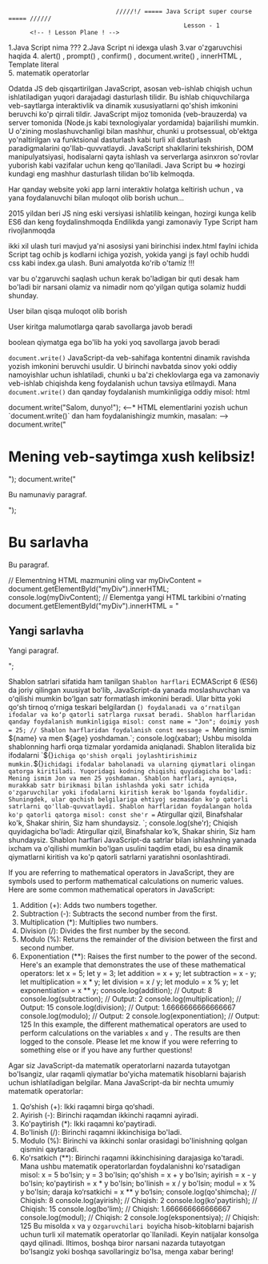                                   /////!/ ===== Java Script super course ===== //////
                                                     Lesson - 1
          <!-- ! Lesson Plane ! -->

1.Java Script nima ???
2.Java Script ni idexga ulash
3.var o'zgaruvchisi haqida 4. alert() , prompt() , confirm() , document.write() , innerHTML , Template literal  
5. matematik operatorlar

<!-- * 1 -->
Odatda JS deb qisqartirilgan JavaScript, asosan veb-ishlab chiqish uchun ishlatiladigan yuqori darajadagi dasturlash tilidir. Bu ishlab chiquvchilarga veb-saytlarga interaktivlik va dinamik xususiyatlarni qo'shish imkonini beruvchi ko'p qirrali tildir. JavaScript mijoz tomonida (veb-brauzerda) va server tomonida (Node.js kabi texnologiyalar yordamida) bajarilishi mumkin. U o'zining moslashuvchanligi bilan mashhur, chunki u protsessual, ob'ektga yo'naltirilgan va funktsional dasturlash kabi turli xil dasturlash paradigmalarini qo'llab-quvvatlaydi. JavaScript shakllarini tekshirish, DOM manipulyatsiyasi, hodisalarni qayta ishlash va serverlarga asinxron so'rovlar yuborish kabi vazifalar uchun keng qo'llaniladi.
Java Script bu => hozirgi kundagi eng mashhur dasturlash tilidan bo'lib kelmoqda.

<!-- ? Java Script nima uchun kerak ??? -->

Har qanday website yoki app larni interaktiv holatga keltirish uchun , va yana foydalanuvchi bilan muloqot olib borish uchun...

<!-- * Yana qanday turlaari bor JS -->

2015 yildan beri JS ning eski versiyasi ishlatilib keingan, hozirgi kunga kelib ES6 dan keng foydalinshmoqda
Endilikda yangi zamonaviy Type Script ham rivojlanmoqda

<!-- * 2 -->

ikki xil ulash turi mavjud ya'ni asosiysi yani birinchisi index.html faylni ichida Script tag ochib js kodlarni ichiga yozish, yokida yangi js fayl ochib huddi css kabi index.ga ulash. Buni amalyotda ko'rib o'tamiz !!!

<!-- * 3 -->

var bu o'zgaruvchi saqlash uchun kerak bo'ladigan bir quti desak ham bo'ladi bir narsani olamiz va nimadir nom qo'yilgan qutiga solamiz huddi shunday.

<!-- * 4 -->
<!-- ? alert -->

User bilan qisqa muloqot olib borish

<!-- ? prompt -->

User kiritga malumotlarga qarab savollarga javob beradi

<!-- ? confirm -->

boolean qiymatga ega bo'lib ha yoki yoq savollarga javob beradi

<!-- ? document.write() -->

`document.write()` JavaScript-da veb-sahifaga kontentni dinamik ravishda yozish imkonini beruvchi usuldir. U birinchi navbatda sinov yoki oddiy namoyishlar uchun ishlatiladi, chunki u ba'zi cheklovlarga ega va zamonaviy veb-ishlab chiqishda keng foydalanish uchun tavsiya etilmaydi.
Mana `document.write()` dan qanday foydalanish mumkinligiga oddiy misol:
html

<!DOCTYPE html>
<html>
<head>
   <title>document.write() Misol</title>
</head>
<tana>
   <skript>
     document.write("Salom, dunyo!");
   </script>
</body>
</html>
<!-- !Bu misolda `document.write()` usuli `<script>` tegi ichida "Salom, dunyo!" matnini yozish uchun ishlatiladi. to'g'ridan-to'g'ri HTML hujjatining tanasiga. Sahifa yuklanganda, u yozma tarkibni ko'rsatadi.-->
 <--* HTML elementlarini yozish uchun `document.write()` dan ham foydalanishingiz mumkin, masalan: -->
<!--* html Amalyotda -->
<!DOCTYPE html>
<html>
<head>
   <title>document.write() Misol</title>
</head>
<tana>
   <skript>
     document.write("<h1>Mening veb-saytimga xush kelibsiz!</h1>");
     document.write("<p>Bu namunaviy paragraf.</p>");
   </script>
</body>
</html>
<!--! Ushbu misolda `document.write()` usuli sahifaga `<h1>` sarlavhasi va `<p>` paragraf elementini yozish uchun ishlatiladi.-->
  <!--* Shuni ta'kidlash kerakki, sahifa yuklangandan so'ng "document.write()" chaqirilsa, u sahifaning butun mazmunini qayta yozadi. Shuningdek, `document.write()` dan foydalanish sahifaning ishlashiga ta`sir qilishi va muayyan vaziyatlarda foydalanilganda muammolarga olib kelishi mumkin. Shuning uchun, odatda, veb-sahifa mazmunini dinamik ravishda boshqarish uchun, masalan, "appendChild()" yoki "innerHTML" kabi usullardan foydalangan holda DOM (Hujjat ob'ekt modeli) bilan manipulyatsiya qilish kabi boshqa zamonaviyroq yondashuvlardan foydalanish tavsiya etiladi.  -->

  <!--! innerHTML -->

<!--! `innerHTML` JavaScript-da elementning HTML tarkibini olish yoki sozlash imkonini beruvchi xususiyatdir. Bu HTML elementi ichidagi tarkibni dinamik ravishda boshqarish usulini taqdim etadi.
`innerHTML` dan qanday foydalanish mumkinligiga misol:
html -->

<!DOCTYPE html>
<html>
<head>
   <title>innerHTML misoli</title>
</head>
<tana>
   <div id="myDiv">
     <h1>Bu sarlavha</h1>
     <p>Bu paragraf.</p>
   </div>
    <skript>
     // Elementning HTML mazmunini oling
     var myDivContent = document.getElementById("myDiv").innerHTML;
     console.log(myDivContent);
      // Elementga yangi HTML tarkibini o'rnating
     document.getElementById("myDiv").innerHTML = "<h2>Yangi sarlavha</h2><p>Yangi paragraf.</p>";
   </script>
</body>
</html>
<!--! Ushbu misolda "innerHTML" xususiyati "myDiv" identifikatorli elementning HTML mazmunini olish va uni konsolga kiritish uchun ishlatiladi. So'ngra, "innerHTML" ga yangi HTML qatorni belgilash orqali yangi HTML tarkibini bir xil elementga o'rnatish uchun ishlatiladi. -->
  <!--! Shuni ta'kidlash kerakki, "innerHTML" xususiyatini o'rnatishda elementning mavjud tarkibi yangi tarkib bilan almashtiriladi. Bundan tashqari, kontentni oʻrnatish uchun “innerHTML” dan foydalanayotganda saytlararo skript (XSS) hujumlari kabi xavfsizlikning mumkin boʻlgan zaifliklaridan ehtiyot boʻling, chunki bu sahifaga oʻzboshimchalik bilan HTML kiritish imkonini beradi.
  Zamonaviy veb-ishlab chiqishda `appendChild()` yoki `createElement()` kabi usullar yordamida DOMni manipulyatsiya qilish odatda `innerHTML` ni to`g`ridan-to`g`ri o`zgartirishdan ko`ra afzalroqdir, chunki bu usullar ko`proq nazorat va yaxshi xavfsizlikni ta`minlaydi. -->

<!-- ! Template literal -->

Shablon satrlari sifatida ham tanilgan `Shablon harflari` ECMAScript 6 (ES6) da joriy qilingan xuusiyat boʻlib, JavaScript-da yanada moslashuvchan va oʻqilishi mumkin boʻlgan satr formatlash imkonini beradi. Ular bitta yoki qoʻsh tirnoq oʻrniga teskari belgilardan (`) foydalanadi va oʻrnatilgan ifodalar va koʻp qatorli satrlarga ruxsat beradi.
  Shablon harflaridan qanday foydalanish mumkinligiga misol:
const name = "Jon";
doimiy yosh = 25;
  // Shablon harflaridan foydalanish
const message = `Mening ismim ${name} va men ${age} yoshdaman.`;
  console.log(xabar);
Ushbu misolda shablonning harfi orqa tizmalar yordamida aniqlanadi. Shablon literalida biz ifodalarni `${}`ichiga qo'shish orqali joylashtirishimiz mumkin.`${}`ichidagi ifodalar baholanadi va ularning qiymatlari olingan qatorga kiritiladi.
  Yuqoridagi kodning chiqishi quyidagicha bo'ladi:
Mening ismim Jon va men 25 yoshdaman.
Shablon harflari, ayniqsa, murakkab satr birikmasi bilan ishlashda yoki satr ichida o'zgaruvchilar yoki ifodalarni kiritish kerak bo'lganda foydalidir. Shuningdek, ular qochish belgilariga ehtiyoj sezmasdan ko'p qatorli satrlarni qo'llab-quvvatlaydi.
  Shablon harflaridan foydalangan holda ko'p qatorli qatorga misol:
const she'r =`
Atirgullar qizil,
Binafshalar ko'k,
Shakar shirin,
Siz ham shundaysiz.
`;
console.log(she'r);
Chiqish quyidagicha bo'ladi:
Atirgullar qizil,
Binafshalar ko'k,
Shakar shirin,
Siz ham shundaysiz.
Shablon harflari JavaScript-da satrlar bilan ishlashning yanada ixcham va o'qilishi mumkin bo'lgan usulini taqdim etadi, bu esa dinamik qiymatlarni kiritish va ko'p qatorli satrlarni yaratishni osonlashtiradi.

<!-- !  Matematik operatorlar -->

If you are referring to mathematical operators in JavaScript, they are symbols used to perform mathematical calculations on numeric values. Here are some common mathematical operators in JavaScript:

1. Addition (+): Adds two numbers together.
2. Subtraction (-): Subtracts the second number from the first.
3. Multiplication (\*): Multiplies two numbers.
4. Division (/): Divides the first number by the second.
5. Modulo (%): Returns the remainder of the division between the first and second number.
6. Exponentiation (**): Raises the first number to the power of the second.
Here's an example that demonstrates the use of these mathematical operators:
let x = 5;
let y = 3;
let addition = x + y;
let subtraction = x - y;
let multiplication = x \* y;
let division = x / y;
let modulo = x % y;
let exponentiation = x ** y;
console.log(addition); // Output: 8
console.log(subtraction); // Output: 2
console.log(multiplication); // Output: 15
console.log(division); // Output: 1.6666666666666667
console.log(modulo); // Output: 2
console.log(exponentiation); // Output: 125
In this example, the different mathematical operators are used to perform calculations on the variables `x` and `y` . The results are then logged to the console.
Please let me know if you were referring to something else or if you have any further questions!
<!-- ! Uzb -->

Agar siz JavaScript-da matematik operatorlarni nazarda tutayotgan bo'lsangiz, ular raqamli qiymatlar bo'yicha matematik hisoblarni bajarish uchun ishlatiladigan belgilar. Mana JavaScript-da bir nechta umumiy matematik operatorlar:

1. Qo‘shish (+): Ikki raqamni birga qo‘shadi.
2. Ayirish (-): Birinchi raqamdan ikkinchi raqamni ayiradi.
3. Ko'paytirish (\*): Ikki raqamni ko'paytiradi.
4. Bo'linish (/): Birinchi raqamni ikkinchisiga bo'ladi.
5. Modulo (%): Birinchi va ikkinchi sonlar orasidagi bo'linishning qolgan qismini qaytaradi.
6. Ko'rsatkich (**): Birinchi raqamni ikkinchisining darajasiga ko'taradi.
   Mana ushbu matematik operatorlardan foydalanishni ko'rsatadigan misol:
   x = 5 bo'lsin;
   y = 3 bo'lsin;
   qo'shish = x + y bo'lsin;
   ayirish = x - y bo'lsin;
   ko'paytirish = x \* y bo'lsin;
   bo'linish = x / y bo'lsin;
   modul = x % y bo'lsin;
   daraja ko‘rsatkichi = x ** y bo‘lsin;
   console.log(qo'shimcha); // Chiqish: 8
   console.log(ayirish); // Chiqish: 2
   console.log(ko'paytirish); // Chiqish: 15
   console.log(bo'lim); // Chiqish: 1.666666666666667
   console.log(modul); // Chiqish: 2
   console.log(eksponentsiya); // Chiqish: 125
   Bu misolda `x` va `y` o`zgaruvchilari bo`yicha hisob-kitoblarni bajarish uchun turli xil matematik operatorlar qo`llaniladi. Keyin natijalar konsolga qayd qilinadi.
   Iltimos, boshqa biror narsani nazarda tutayotgan bo'lsangiz yoki boshqa savollaringiz bo'lsa, menga xabar bering!
